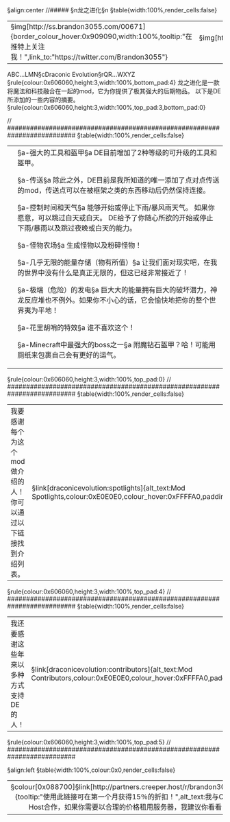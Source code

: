 §align:center
//##### §n龙之进化§n
§table{width:100%,render_cells:false} 
<table column_layout="18,1*,18">
<tr>
	<td align="left">§img[http://ss.brandon3055.com/00671]{border_colour_hover:0x909090,width:100%,tooltip:"在推特上关注我！",link_to:"https://twitter.com/Brandon3055"}</td>
	<td align="center">§img[http://ss.brandon3055.com/772e8]{width:50%}</td>
	<td align="top right">§img[http://ss.brandon3055.com/4b67c]{border_colour_hover:0x909090,width:100%,tooltip:"在patreon上给支持我！",link_to:"https://www.patreon.com/brandon3055"}</td>
</tr>
</table>

ABC...LMN§cDraconic Evolution§rQR...WXYZ
§rule{colour:0x606060,height:3,width:100%,bottom_pad:4}
龙之进化是一款将魔法和科技融合在一起的mod，它为你提供了极其强大的后期物品。
以下是DE所添加的一些内容的摘要。
§rule{colour:0x606060,height:3,width:100%,top_pad:3,bottom_pad:0}

// ##########################################################################
§table{width:100%,render_cells:false} 
<table column_layout="25,1*"><tr><td></td><td>
§a-强大的工具和盔甲§a
DE目前增加了2种等级的可升级的工具和盔甲。

§a-传送§a
除此之外，DE目前是我所知道的唯一添加了点对点传送的mod，传送点可以在被框架之类的东西移动后仍然保持连接。

§a-控制时间和天气§a
能够开始或停止下雨/暴风雨天气。 如果你愿意，可以跳过白天或白天。
DE给予了你随心所欲的开始或停止下雨/暴雨以及跳过夜晚或白天的能力。

§a-怪物农场§a
生成怪物以及粉碎怪物！

§a-几乎无限的能量存储（物有所值）§a
让我们面对现实吧，在我的世界中没有什么是真正无限的，但这已经非常接近了！

§a-极端（危险）的发电§a
巨大大的能量拥有巨大的破坏潜力，神龙反应堆也不例外。如果你不小心的话，它会愉快地把你的整个世界夷为平地！

§a-花里胡哨的特效§a
谁不喜欢这个！

§a-Minecraft中最强大的boss之一§a
附魔钻石盔甲？哈！可能用厕纸来包裹自己会有更好的运气。
</td></tr></table>

§rule{colour:0x606060,height:3,width:100%,top_pad:0}
// ##########################################################################
§table{width:100%,render_cells:false} 
<table column_layout="1*,130">
<tr>
	<td>我要感谢每个为这个mod做介绍的人！ 你可以通过以下链接找到介绍列表。</td>
	<td align="middle right">§link[draconicevolution:spotlights]{alt_text:Mod Spotlights,colour:0xE0E0E0,colour_hover:0xFFFFA0,padding:5,left_pad:12,right_pad:13,link_style:vanilla}</td>
</tr>
</table>
§rule{colour:0x606060,height:3,width:100%,top_pad:4}
// ##########################################################################
§table{width:100%,render_cells:false} 
<table column_layout="1*,100">
<tr>
	<td>我还要感谢这些年来以多种方式支持DE的人！</td>
	<td align="middle right">§link[draconicevolution:contributors]{alt_text:Mod Contributors,colour:0xE0E0E0,colour_hover:0xFFFFA0,padding:5,link_style:vanilla}</td>
</tr>
</table>
§rule{colour:0x606060,height:3,width:100%,top_pad:5}
// ##########################################################################

§align:left
§table{width:100%,colour:0x0,render_cells:false} 
<table column_layout="1*,90">
<tr padding="2,0,1,3" align="middle">
	<td>§colour[0x088700]§link[http://partners.creeper.host/r/brandon30557nc]{tooltip:"使用此链接可在第一个月获得15％的折扣！",alt_text:我与Creeper Host合作，如果你需要以合理的价格租用服务器，我建议你看看！}</td>
	<td>§img[http://ss.brandon3055.com/0f927]{tooltip:"使用此链接可在第一个月获得15％的折扣！",width:100%,link_to:"http://partners.creeper.host/r/brandon30557nc"}</td>
</tr>
</table>